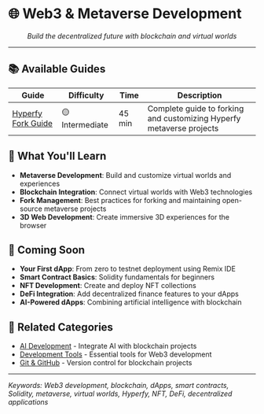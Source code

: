# 🌐 Web3 & Metaverse Development

<div align="center">
  <i>Build the decentralized future with blockchain and virtual worlds</i>
</div>

---

## 📚 Available Guides

| Guide | Difficulty | Time | Description |
|-------|------------|------|-------------|
| [Hyperfy Fork Guide](hyperfy_fork_guide.md) | 🟡 Intermediate | 45 min | Complete guide to forking and customizing Hyperfy metaverse projects |

## 🎯 What You'll Learn

- **Metaverse Development**: Build and customize virtual worlds and experiences
- **Blockchain Integration**: Connect virtual worlds with Web3 technologies
- **Fork Management**: Best practices for forking and maintaining open-source metaverse projects
- **3D Web Development**: Create immersive 3D experiences for the browser

## 🚀 Coming Soon

- **Your First dApp**: From zero to testnet deployment using Remix IDE
- **Smart Contract Basics**: Solidity fundamentals for beginners
- **NFT Development**: Create and deploy NFT collections
- **DeFi Integration**: Add decentralized finance features to your dApps
- **AI-Powered dApps**: Combining artificial intelligence with blockchain

## 🔗 Related Categories

- [AI Development](../ai-development/) - Integrate AI with blockchain projects
- [Development Tools](../development-tools/) - Essential tools for Web3 development
- [Git & GitHub](../git-github/) - Version control for blockchain projects

---

*Keywords: Web3 development, blockchain, dApps, smart contracts, Solidity, metaverse, virtual worlds, Hyperfy, NFT, DeFi, decentralized applications* 